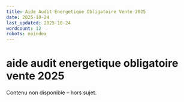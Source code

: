 ```yaml
---
title: Aide Audit Energetique Obligatoire Vente 2025
date: 2025-10-24
last_updated: 2025-10-24
wordcount: 12
robots: noindex
---
```


# aide audit energetique obligatoire vente 2025

Contenu non disponible – hors sujet.